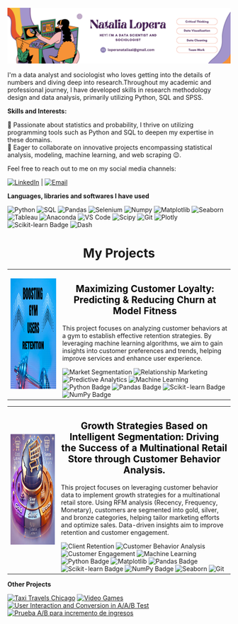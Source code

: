  ![Header](https://github.com/Natcol05/Natcol05/blob/45efe3f38902e43e19d1a93e212f76f91f05b924/Natalia%20Lopera%20(1).png)
</div>

<div>
 I'm a data analyst and sociologist who loves getting into the details of numbers and diving deep into research.Throughout my academic and professional journey, I have developed skills in research methodology design and data analysis, primarily utilizing Python, SQL and SPSS.

**Skills and Interests:**
   
🌱 Passionate about statistics and probability, I thrive on utilizing programming tools such as Python and SQL to deepen my expertise in these domains.                                                                       
👯 Eager to collaborate on innovative projects encompassing statistical analysis, modeling, machine learning, and web scraping 😉. 

Feel free to reach out to me on my social media channels:

[![LinkedIn](https://img.shields.io/badge/-LinkedIn-blue?style=flat&logo=linkedin)](https://www.linkedin.com/in/natalia-lopera) | [![Email](https://img.shields.io/badge/-Email-white?style=flat&logo=gmail)](mailto:loperanataliaal@gmail.com)

**Languages, libraries and softwares I have used**

![Python](https://img.shields.io/badge/-Python-000000?style=flat&logo=python)
![SQL](https://img.shields.io/badge/-SQL-000000?style=flat&logo=MySQL)
![Pandas](https://img.shields.io/badge/-Pandas-000000?style=flat&logo=pandas)
![Selenium](https://img.shields.io/badge/-Selenium-000000?style=flat&logo=selenium)
![Numpy](https://img.shields.io/badge/-Numpy-000000?style=flat&logo=numpy)
![Matplotlib](https://img.shields.io/badge/-Matplotlib-000000?style=flat&logo=matplotlib)
![Seaborn](https://img.shields.io/badge/-Seaborn-000000?style=flat&logo=seaborn)
![Tableau](https://img.shields.io/badge/-Tableau-000000?style=flat&logo=tableau)
![Anaconda](https://img.shields.io/badge/-Anaconda-000000?style=flat&logo=Anaconda)
![VS Code](https://img.shields.io/badge/-visualstudiocode-000000?style=flat&logo=visual-studio-code)
![Scipy](https://img.shields.io/badge/-Scipy-000000?style=flat&logo=Scipy)
![Git](https://img.shields.io/badge/-Git-000000?style=flat&logo=git&logoColor=white)
![Plotly](https://img.shields.io/badge/-Plotly-000000?style=flat&logo=plotly&logoColor=white)
<img src="https://img.shields.io/badge/-Scikit--learn-000000?style=flat&logo=scikit-learn" alt="Scikit-learn Badge" />
![Dash](https://img.shields.io/badge/-Dash-000000?style=flat&logo=plotly&logoColor=white)
</div>

<div align="center">
    <h1>My Projects</h1>
    <table>
        <tr>
            <td>
                <a href="https://github.com/Natcol05/Machine-Learning-Model.git" target="_blank">
                    <img src="https://github.com/Natcol05/Machine-Learning-Model/blob/93da41886e23f109e930422c2e0a179ad2d2f021/Graphics/GYM%20(4).png?raw=true" alt="Gym Image" style="padding-right: 10px; width: 600px; height: 250px;" />
                </a>
            </td>
            <td style="vertical-align: middle;">
                <h2 align="center" style="color: black; text-decoration: none;">
                    Maximizing Customer Loyalty: Predicting & Reducing Churn at Model Fitness
                </h2>
                <p>     
                    This project focuses on analyzing customer behaviors at a gym to establish effective retention strategies. By leveraging machine learning algorithms, we aim to gain insights into customer preferences and trends, helping improve services and enhance user experience.
                </p>
                <div>
                    <img src="https://img.shields.io/badge/-Market%20Segmentation-000000?style=flat&logo=googleanalytics" alt="Market Segmentation" />
                    <img src="https://img.shields.io/badge/-Relationship%20Marketing-000000?style=flat&logo=handshake" alt="Relationship Marketing" />
                    <img src="https://img.shields.io/badge/-Predictive%20Analytics-000000?style=flat&logo=datadog" alt="Predictive Analytics" />
                    <img src="https://img.shields.io/badge/-Machine%20Learning-000000?style=flat&logo=tensorflow" alt="Machine Learning" />
                    <img src="https://img.shields.io/badge/-Python-000000?style=flat&logo=python" alt="Python Badge" />
                    <img src="https://img.shields.io/badge/-Pandas-000000?style=flat&logo=pandas" alt="Pandas Badge" />
                    <img src="https://img.shields.io/badge/-Scikit--learn-000000?style=flat&logo=scikit-learn" alt="Scikit-learn Badge" />
                    <img src="https://img.shields.io/badge/-NumPy-000000?style=flat&logo=numpy" alt="NumPy Badge" />
                </div>
            </td>
        </tr>
    </table>
</div>

<div>
 <table>
  <tr>
   <td>
    <a href="https://github.com/Natcol05/hackathon.git" target="_blank">
     <img src="https://github.com/Natcol05/hackathon/blob/6f6c91693309eaa4f02430b3672a14787a8dc607/Retail.png?raw=true" alt="Retail Image" style="padding-right: 10px; width: 900px; height: 250px;" />
    </a>
   </td>
   <td style="vertical-align: middle;">
    <h2 align="center" style="color: black; text-decoration: none;">
     Growth Strategies Based on Intelligent Segmentation: Driving the Success of a Multinational Retail Store through Customer Behavior Analysis.
    </h2>
    <p> 
     This project focuses on leveraging customer behavior data to implement growth strategies for a multinational retail store. Using RFM analysis (Recency, Frequency, Monetary), customers are segmented into gold, silver, and bronze categories, helping tailor marketing efforts and optimize sales. Data-driven insights aim to improve retention and customer engagement.
    </p>
    <div>
     <img src="https://img.shields.io/badge/-Client%20Retention-000000?style=flat&logo=googleanalytics" alt="Client Retention"/>
     <img src="https://img.shields.io/badge/-Customer%20Behavior%20Analysis-000000?style=flat&logo=handshake" alt="Customer Behavior Analysis"/>
     <img src="https://img.shields.io/badge/-Customer%20Engagement-000000?style=flat&logo=datadog" alt="Customer Engagement"/>
     <img src="https://img.shields.io/badge/-Machine%20Learning-000000?style=flat&logo=tensorflow" alt="Machine Learning" />
     <img src="https://img.shields.io/badge/-Python-000000?style=flat&logo=python" alt="Python Badge" />
     <img src="https://img.shields.io/badge/-Matplotlib-000000?style=flat&logo=plotly&logoColor=white" alt="Matplotlib"/>
     <img src="https://img.shields.io/badge/-Pandas-000000?style=flat&logo=pandas" alt="Pandas Badge" />
     <img src="https://img.shields.io/badge/-Scikit--learn-000000?style=flat&logo=scikit-learn" alt="Scikit-learn Badge" />
     <img src="https://img.shields.io/badge/-NumPy-000000?style=flat&logo=numpy" alt="NumPy Badge" />
     <img src="https://img.shields.io/badge/-Seaborn-000000?style=flat&logo=plotly&logoColor=white" alt="Seaborn"/>
     <img src="https://img.shields.io/badge/-Git-000000?style=flat&logo=git&logoColor=white" alt="Git"/>
    </div>
   </td>
  </tr>
 </table>
</div>


**Other Projects**

[![Taxi Travels Chicago](https://img.shields.io/badge/Taxi%20Travels%20in%20Chicago-000000?style=flat&logo=github)](https://github.com/Natcol05/Taxi-Travels-in-Chicago)
[![Video Games](https://img.shields.io/badge/Video%20Games%20-000000?style=flat&logo=github)](https://github.com/Natcol05/Video-Games-.git)
[![User Interaction and Conversion in A/A/B Test](https://img.shields.io/badge/Interaction%20and%20Conversion%20Test%20A/A/B-000000?style=flat&logo=github)](https://github.com/Natcol05/User-Interaction-and-Conversion-in-A-A-B-Test.git)
[![Prueba A/B para incremento de ingresos](https://img.shields.io/badge/Incremento%20de%20Ingresos%20Test%20A/B-000000?style=flat&logo=github)](https://github.com/Natcol05/Pruebas-A-B-para-Estrategias-de-Incremento-de-Ingresos.git)






